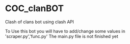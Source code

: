 # COC_clanBOT
Clash of clans bot using clash API

To Use this bot you will have to add/change some values in 'scraper.py','func.py'
The main.py file is not finished yet
